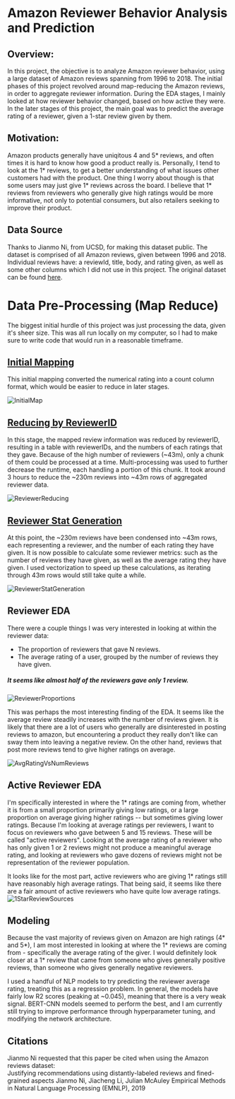 # Amazon Reviewer Behavior Analysis and Prediction

## Overview:
In this project, the objective is to analyze Amazon reviewer behavior, using a large dataset of Amazon reviews spanning from 1996 to 2018. The initial phases of this project revolved around map-reducing the Amazon reviews, in order to aggregate reviewer information. During the EDA stages, I mainly looked at how reviewer behavior changed, based on how active they were. In the later stages of this project, the main goal was to predict the average rating of a reviewer, given a 1-star review given by them.

## Motivation:
Amazon products generally have uniqitous 4 and 5* reviews, and often times it is hard to know how good a product really is. Personally, I tend to look at the 1* reviews, to get a better understanding of what issues other customers had with the product. One thing I worry about though is that some users may just give 1* reviews across the board. I believe that 1* reviews from reviewers who generally give high ratings would be more informative, not only to potential consumers, but also retailers seeking to improve their product.

## Data Source
Thanks to Jianmo Ni, from UCSD, for making this dataset public. The dataset is comprised of all Amazon reviews, given between 1996 and 2018. Individual reviews have: a reviewId, title, body, and rating given, as well as some other columns which I did not use in this project. The original dataset can be found [here](https://cseweb.ucsd.edu/~jmcauley/datasets/amazon_v2/).


# Data Pre-Processing (Map Reduce)
The biggest initial hurdle of this project was just processing the data, given it's sheer size. This was all run locally on my computer, so I had to make sure to write code that would run in a reasonable timeframe.

## [Initial Mapping](./Data_Processing/Review_Mapping.ipynb)

This initial mapping converted the numerical rating into a count column format, which would be easier to reduce in later stages.

![InitialMap](./Readme_Images/initial_map.png)

## [Reducing by ReviewerID](./Data_Processing/Reduce_Reviewer_Data.ipynb)
In this stage, the mapped review information was reduced by reviewerID, resulting in a table with reviewerIDs, and the numbers of each ratings that they gave. Because of the high number of reviewers (~43m), only a chunk of them could be processed at a time. Multi-processing was used to further decrease the runtime, each handling a portion of this chunk. It took around 3 hours to reduce the ~230m reviews into ~43m rows of aggregated reviewer data.

![ReviewerReducing](./Readme_Images/reviewer_reducing.png)

## [Reviewer Stat Generation](./Data_Processing/Reviewer_Feature_Engineering.ipynb)
At this point, the ~230m reviews have been condensed into ~43m rows, each representing a reviewer, and the number of each rating they have given. It is now possible to calculate some reviewer metrics: such as the number of reviews they have given, as well as the average rating they have given. I used vectorization to speed up these calculations, as iterating through 43m rows would still take quite a while.

![ReviewerStatGeneration](./Readme_Images/reviewer_stat_generation.png)

## Reviewer EDA
There were a couple things I was very interested in looking at within the reviewer data:
- The proportion of reviewers that gave N reviews.
- The average rating of a user, grouped by the number of reviews they have given.

##### It seems like almost half of the reviewers gave only 1 review.
![ReviewerProportions](./Readme_Images/reviewer_proportions.png)

This was perhaps the most interesting finding of the EDA. It seems like the average review steadily increases with the number of reviews given. It is likely that there are a lot of users who generally are disinterested in posting reviews to amazon, but encountering a product they really don't like can sway them into leaving a negative review. On the other hand, reviews that post more reviews tend to give higher ratings on average.

![AvgRatingVsNumReviews](./Readme_Images/avg_rating_by_num_reviews.png)

## Active Reviewer EDA

I'm specifically interested in where the 1* ratings are coming from, whether it is from a small proportion primarily giving low ratings, or a large proportion on average giving higher ratings -- but sometimes giving lower ratings. Because I'm looking at average ratings per reviewers, I want to focus on reviewers who gave between 5 and 15 reviews. These will be called "active reviewers". Looking at the average rating of a reviewer who has only given 1 or 2 reviews might not produce a meaningful average rating, and looking at reviewers who gave dozens of reviews might not be representation of the reviewer population.

It looks like for the most part, active reviewers who are giving 1* ratings still have reasonably high average ratings. That being said, it seems like there are a fair amount of active reviewers who have quite low average ratings.
![1StarReviewSources](./Readme_Images/1_star_source.png)

## Modeling
Because the vast majority of reviews given on Amazon are high ratings (4* and 5*), I am most interested in looking at where the 1* reviews are coming from - specifically the average rating of the giver. I would definitely look closer at a 1* review that came from someone who gives generally positive reviews, than someone who gives generally negative reviewers.

I used a handful of NLP models to try predicting the reviewer average rating, treating this as a regression problem. In general, the models have fairly low R2 scores (peaking at ~0.045), meaning that there is a very weak signal. BERT-CNN models seemed to perform the best, and I am currently still trying to improve performance through hyperparameter tuning, and modifying the network architecture.


## Citations
Jianmo Ni requested that this paper be cited when using the Amazon reviews dataset:\
Justifying recommendations using distantly-labeled reviews and fined-grained aspects
Jianmo Ni, Jiacheng Li, Julian McAuley
Empirical Methods in Natural Language Processing (EMNLP), 2019